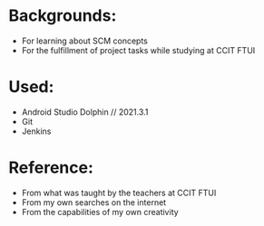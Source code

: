# Backgrounds:
- For learning about SCM concepts
- For the fulfillment of project tasks while studying at CCIT FTUI

# Used:
- Android Studio Dolphin // 2021.3.1
- Git
- Jenkins

# Reference:
- From what was taught by the teachers at CCIT FTUI
- From my own searches on the internet
- From the capabilities of my own creativity
